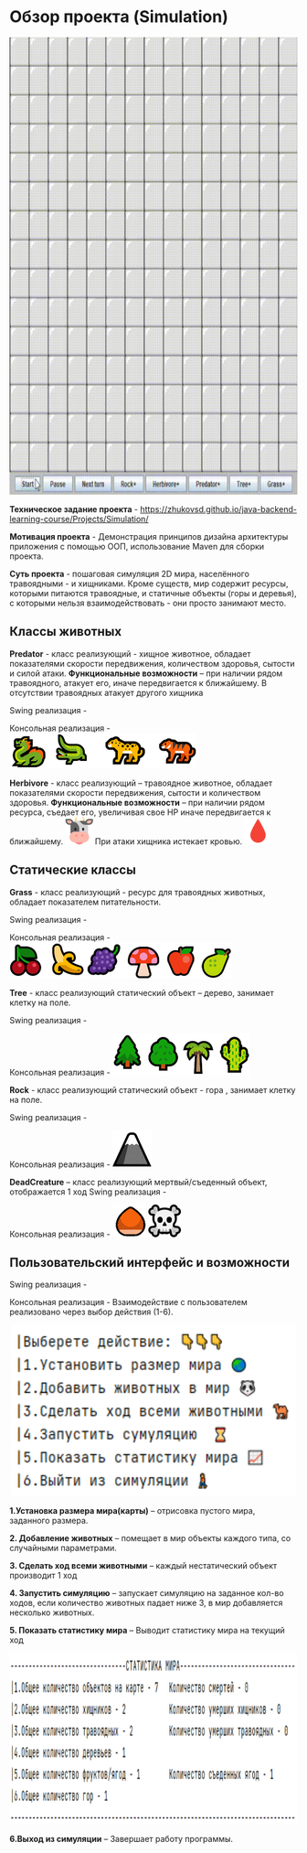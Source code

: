 #                                              Обзор проекта (Simulation)
<img src="https://github.com/AleksandrKamen/Simulation-World/blob/master/Picture/Simulation-world-project-2023-10-29-15-02-15.gif" width="800" height="800" />


**Техническое задание проекта** -  https://zhukovsd.github.io/java-backend-learning-course/Projects/Simulation/

**Мотивация проекта** - Демонстрация принципов дизайна архитектуры приложения с помощью ООП, использование Maven для сборки проекта.
	
**Суть проекта** - пошаговая симуляция 2D мира, населённого травоядными - и хищниками. Кроме существ, мир содержит ресурсы, которыми питаются травоядные, и статичные объекты (горы и деревья), с которыми нельзя взаимодействовать - они просто занимают место.
	
##                                                   **Классы животных** 
  **Predator** - класс реализующий - хищное животное, обладает показателями скорости передвижения, количеством здоровья, сытости и силой атаки.  **Функциональные возможности** – при наличии рядом травоядного, атакует его, иначе передвигается к ближайшему. В отсутствии травоядных атакует другого хищника
  
Swing реализация -  

Консольная реализация -  ![Image alt](https://github.com/AleksandrKamen/Simulation-World/blob/master/Picture/Predator.png)  

 **Herbivore** - класс реализующий – травоядное животное, обладает показателями скорости передвижения, сытости и количеством здоровья.  **Функциональные возможности** – при наличии рядом ресурса, съедает его, увеличивая свое HP  иначе передвигается к ближайшему.
 ![Image alt](https://github.com/AleksandrKamen/Simulation-World/blob/master/Picture/Swing.Picture/cow.png)  При атаки хищника истекает кровью.  ![Image alt](https://github.com/AleksandrKamen/Simulation-World/blob/master/Picture/Swing.Picture/blood2.png) 
 
 ## Статические классы
 **Grass** - класс реализующий - ресурс для травоядных животных, обладает показателем питательности. 
 
  Swing реализация -  
  
 Консольная реализация -  ![Image alt](https://github.com/AleksandrKamen/Simulation-World/blob/master/Picture/Grass.png) 
 
 **Tree** - класс реализующий  статический объект – дерево, занимает клетку на поле. 
 
 Swing реализация -  
 
 Консольная реализация - ![Image alt](https://github.com/AleksandrKamen/Simulation-World/blob/master/Picture/Tree.png) 
 
 **Rock** - класс реализующий  статический объект - гора , занимает клетку на поле. 
 
 Swing реализация -  
 
 Консольная реализация - ![Image alt](https://github.com/AleksandrKamen/Simulation-World/blob/master/Picture/rook.png) 
 
 **DeadCreature** – класс реализующий мертвый/съеденный объект, отображается 1 ход 
  Swing реализация -  
  
 Консольная реализация -  ![Image alt](https://github.com/AleksandrKamen/Simulation-World/blob/master/Picture/ch2.png) 
                          ![Image alt](https://github.com/AleksandrKamen/Simulation-World/blob/master/Picture/ch.png) 
## Пользовательский интерфейс  и возможности 
Swing реализация -  

Консольная реализация -
Взаимодействие с пользователем реализовано через выбор действия (1-6).
 
 
  <p align="center"> <img width="500" height="300" src = https://github.com/AleksandrKamen/Simulation-World/blob/master/Picture/1.png> </p>
  
 **1.Установка размера мира(карты)**  – отрисовка пустого мира, заданного размера.
  
      
 **2. Добавление животных** – помещает в мир объекты каждого типа, со случайными параметрами.
    

 **3. Сделать ход всеми животными** – каждый нестатический объект производит 1 ход
 
   
 **4. Запустить симуляцию**  – запускает симуляцию на заданное кол-во ходов, если количество животных падает ниже 3, в мир  добавляется несколько животных.
  

**5. Показать статистику мира** – Выводит статистику мира на текущий ход

  <p align="center"> <img width="700" height="300" src = https://github.com/AleksandrKamen/Simulation-World/blob/master/Picture/7.png> </p>

  **6.Выход из симуляции** – Завершает работу программы. 

  



    
   
